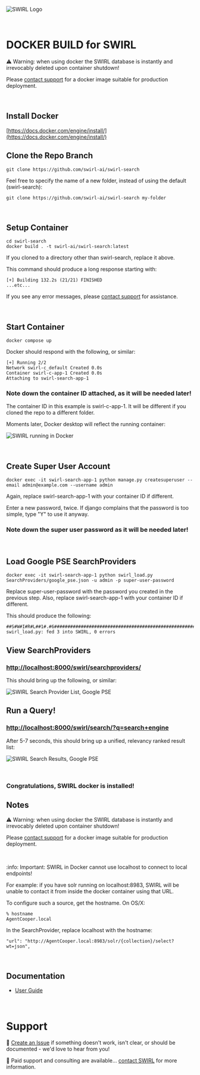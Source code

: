 ![SWIRL Logo](./images/swirl_logo_notext_200.jpg)

<br/>

# DOCKER BUILD for SWIRL

:warning: Warning: when using docker the SWIRL database is instantly and irrevocably deleted upon container shutdown!

Please [contact support](#support) for a docker image suitable for production deployment. 

<br/>

## Install Docker

[https://docs.docker.com/engine/install/](https://docs.docker.com/engine/install/)

## Clone the Repo Branch

```
git clone https://github.com/swirl-ai/swirl-search
```

Feel free to specify the name of a new folder, instead of using the default (swirl-search):

```
git clone https://github.com/swirl-ai/swirl-search my-folder
```

<br/>

## Setup Container

```
cd swirl-search
docker build . -t swirl-ai/swirl-search:latest
```

If you cloned to a directory other than swirl-search, replace it above.

This command should produce a long response starting with:

```
[+] Building 132.2s (21/21) FINISHED
...etc...
```

If you see any error messages, please [contact support](#support) for assistance.

<br/>

## Start Container

```
docker compose up
```

Docker should respond with the following, or similar:

```
[+] Running 2/2
Network swirl-c_default Created 0.0s
Container swirl-c-app-1 Created 0.0s
Attaching to swirl-search-app-1
```

### Note down the container ID attached, as it will be needed later!

The container ID in this example is swirl-c-app-1. It will be different if you cloned the repo to a different folder.

Moments later, Docker desktop will reflect the running container:

![SWIRL running in Docker](/docs/images/swirl_docker.png)

<br/>

## Create Super User Account

```
docker exec -it swirl-search-app-1 python manage.py createsuperuser --email admin@example.com --username admin
```

Again, replace swirl-search-app-1 with your container ID if different. 

Enter a new password, twice. If django complains that the password is too simple, type "Y" to use it anyway. 

### Note down the super user password as it will be needed later!

<br/>

## Load Google PSE SearchProviders

```
docker exec -it swirl-search-app-1 python swirl_load.py SearchProviders/google_pse.json -u admin -p super-user-password
```

Replace super-user-password with the password you created in the previous step. 
Also, replace swirl-search-app-1 with your container ID if different. 

This should produce the following:

```
##S#W#I#R#L##1#.#6##############################################################
swirl_load.py: fed 3 into SWIRL, 0 errors
```

## View SearchProviders

### [http://localhost:8000/swirl/searchproviders/](http://localhost:8000/swirl/searchproviders/)

This should bring up the following, or similar:

![SWIRL Search Provider List, Google PSE](/docs/images/pse/swirl_spl_list.png)

## Run a Query!

### [http://localhost:8000/swirl/search/?q=search+engine](http://localhost:8000/swirl/search/?q=search+engine)

After 5-7 seconds, this should bring up a unified, relevancy ranked result list:

![SWIRL Search Results, Google PSE](/docs/images/pse/swirl_results_mixed_1.png)

<br/>

### Congratulations, SWIRL docker is installed!

## Notes

:warning: Warning: when using docker the SWIRL database is instantly and irrevocably deleted upon container shutdown!

Please [contact support](#support) for a docker image suitable for production deployment. 

<br/>

:info: Important: SWIRL in Docker cannot use localhost to connect to local endpoints!

For example: if you have solr running on localhost:8983, SWIRL will be unable to contact it from inside the docker container using that URL.

To configure such a source, get the hostname. On OS/X:

```
% hostname
AgentCooper.local
```

In the SearchProvider, replace localhost with the hostname:

```
"url": "http://AgentCooper.local:8983/solr/{collection}/select?wt=json",
```

<br/>

## Documentation

* [User Guide](https://github.com/swirl-ai/swirl-search/wiki/2.-User-Guide)

<br/>

# Support

:small_blue_diamond: [Create an Issue](https://github.com/swirl-ai/swirl-search/issues) if something doesn't work, isn't clear, or should be documented - we'd love to hear from you!

:small_blue_diamond: Paid support and consulting are available... [contact SWIRL](mailto:support@swirl.today) for more information.
